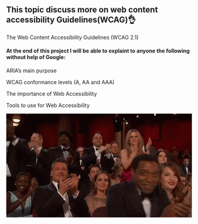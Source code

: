 <h2>This topic discuss more on web content accessibility Guidelines(WCAG)👌</h2>
<p>The Web Content Accessibility Guidelines (WCAG 2.1)

<h4>At the end of this project I will be able to explaint to anyone the following without help of Google:</h4>

ARIA’s main purpose

WCAG conformance levels (A, AA and AAA)

The importance of Web Accessibility

Tools to use for Web Accessibility

![alt text](image-1.png)